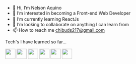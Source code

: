- 👋 Hi, I’m Nelson Aquino
- 👀 I’m interested in becoming a Front-end Web Developer
- 🌱 I’m currently learning ReactJs <img src="https://img.icons8.com/office/344/react.png" width="16" height="16">
- 💞️ I’m looking to collaborate on anything I can learn from
- 📫 How to reach me chibuds217@gmail.com

Tech's I have learned so far...

<img src="https://img.icons8.com/color/344/html-5--v1.png" width="32" height="32"> <img src="https://img.icons8.com/color/344/css3.png" width="32" height="32"> <img src="https://img.icons8.com/color/344/sass.png" width="32" height="32"> <img src="https://img.icons8.com/color/344/javascript--v1.png" width="32" height="32"> <img src="https://img.icons8.com/color/344/npm.png" width="32" height="32"> <img src="https://img.icons8.com/ios-filled/344/ffffff/github.png" width="32" height="32">

<!---
nelsonaq/nelsonaq is a ✨ special ✨ repository because its `README.md` (this file) appears on your GitHub profile.
You can click the Preview link to take a look at your changes.
--->
